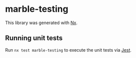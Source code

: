 # marble-testing

This library was generated with [Nx](https://nx.dev).

## Running unit tests

Run `nx test marble-testing` to execute the unit tests via [Jest](https://jestjs.io).
